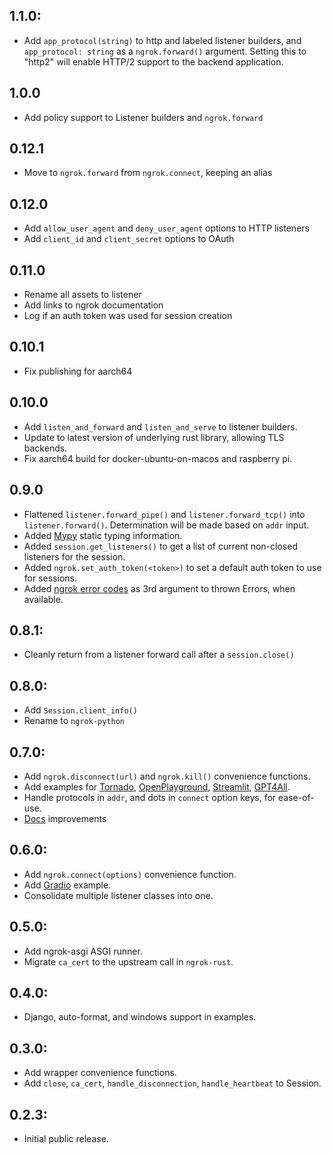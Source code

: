 ## 1.1.0:

- Add `app_protocol(string)` to http and labeled listener builders, and `app_protocol: string` as a `ngrok.forward()` argument. Setting this to "http2" will enable HTTP/2 support to the backend application.

## 1.0.0

- Add policy support to Listener builders and `ngrok.forward`

## 0.12.1

- Move to `ngrok.forward` from `ngrok.connect`, keeping an alias

## 0.12.0

- Add `allow_user_agent` and `deny_user_agent` options to HTTP listeners
- Add `client_id` and `client_secret` options to OAuth

## 0.11.0

- Rename all assets to listener
- Add links to ngrok documentation
- Log if an auth token was used for session creation

## 0.10.1

- Fix publishing for aarch64

## 0.10.0

- Add `listen_and_forward` and `listen_and_serve` to listener builders.
- Update to latest version of underlying rust library, allowing TLS backends.
- Fix aarch64 build for docker-ubuntu-on-macos and raspberry pi.

## 0.9.0

- Flattened `listener.forward_pipe()` and `listener.forward_tcp()` into `listener.forward()`. Determination will be made based on `addr` input.
- Added [Mypy](https://mypy.readthedocs.io/en/stable/) static typing information.
- Added `session.get_listeners()` to get a list of current non-closed listeners for the session.
- Added `ngrok.set_auth_token(<token>)` to set a default auth token to use for sessions.
- Added [ngrok error codes](https://ngrok.com/docs/errors/reference/) as 3rd argument to thrown Errors, when available.

## 0.8.1:

- Cleanly return from a listener forward call after a `session.close()`

## 0.8.0:

- Add `Session.client_info()`
- Rename to `ngrok-python`

## 0.7.0:

- Add `ngrok.disconnect(url)` and `ngrok.kill()` convenience functions.
- Add examples for [Tornado](https://www.tornadoweb.org), [OpenPlayground](https://github.com/nat/openplayground), [Streamlit](https://streamlit.io/), [GPT4All](https://github.com/nomic-ai/gpt4all).
- Handle protocols in `addr`, and dots in `connect` option keys, for ease-of-use.
- [Docs](https://ngrok.github.io/ngrok-python/) improvements

## 0.6.0:

- Add `ngrok.connect(options)` convenience function.
- Add [Gradio](https://gradio.app/) example.
- Consolidate multiple listener classes into one.

## 0.5.0:

- Add ngrok-asgi ASGI runner.
- Migrate `ca_cert` to the upstream call in `ngrok-rust`.

## 0.4.0:

- Django, auto-format, and windows support in examples.

## 0.3.0:

- Add wrapper convenience functions.
- Add `close`, `ca_cert`, `handle_disconnection`, `handle_heartbeat` to Session.

## 0.2.3:

- Initial public release.

